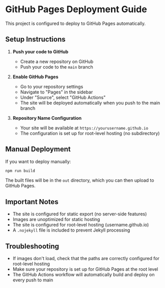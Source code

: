 # GitHub Pages Deployment Guide

This project is configured to deploy to GitHub Pages automatically.

## Setup Instructions

1. **Push your code to GitHub**
   - Create a new repository on GitHub
   - Push your code to the `main` branch

2. **Enable GitHub Pages**
   - Go to your repository settings
   - Navigate to "Pages" in the sidebar
   - Under "Source", select "GitHub Actions"
   - The site will be deployed automatically when you push to the main branch

3. **Repository Name Configuration**
   - Your site will be available at `https://yourusername.github.io`
   - The configuration is set up for root-level hosting (no subdirectory)

## Manual Deployment

If you want to deploy manually:

```bash
npm run build
```

The built files will be in the `out` directory, which you can then upload to GitHub Pages.

## Important Notes

- The site is configured for static export (no server-side features)
- Images are unoptimized for static hosting
- The site is configured for root-level hosting (username.github.io)
- A `.nojekyll` file is included to prevent Jekyll processing

## Troubleshooting

- If images don't load, check that the paths are correctly configured for root-level hosting
- Make sure your repository is set up for GitHub Pages at the root level
- The GitHub Actions workflow will automatically build and deploy on every push to main 